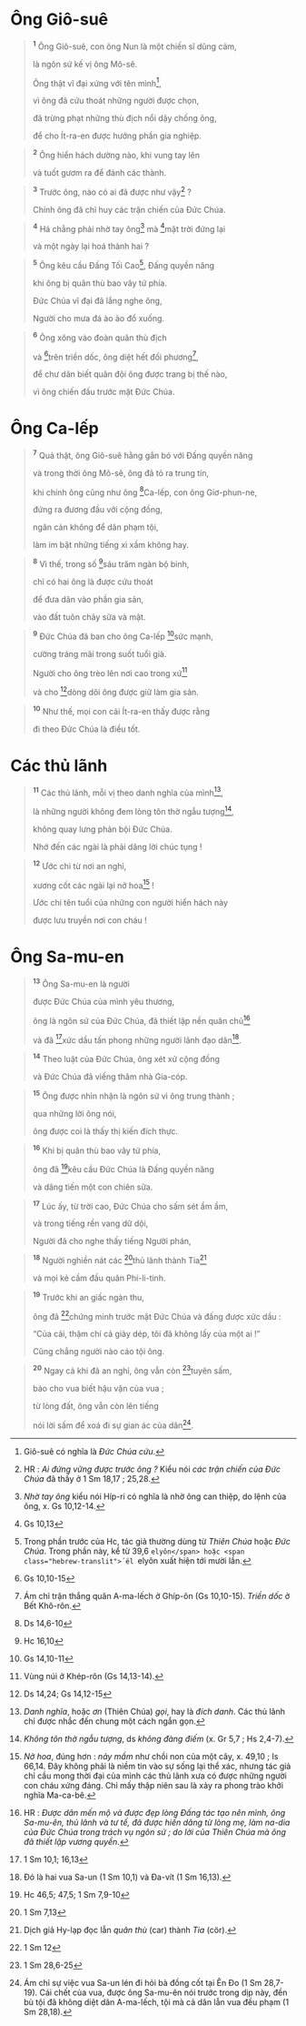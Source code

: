 # Ông Giô-suê

> <sup><b>1</b></sup> Ông Giô-suê, con ông Nun là một chiến sĩ dũng cảm,
> 
> là ngôn sứ kế vị ông Mô-sê.
> 
> Ông thật vĩ đại xứng với tên mình[^1],
> 
> vì ông đã cứu thoát những người được chọn,
> 
> đã trừng phạt những thù địch nổi dậy chống ông,
> 
> để cho Ít-ra-en được hưởng phần gia nghiệp.
>


> <sup><b>2</b></sup> Ông hiển hách dường nào, khi vung tay lên
> 
> và tuốt gươm ra để đánh các thành.
>


> <sup><b>3</b></sup> Trước ông, nào có ai đã được như vậy[^2] ?
> 
> Chính ông đã chỉ huy các trận chiến của Đức Chúa.
>


> <sup><b>4</b></sup> Há chẳng phải nhờ tay ông[^3] mà [^1*]mặt trời đứng lại
> 
> và một ngày lại hoá thành hai ?
>


> <sup><b>5</b></sup> Ông kêu cầu Đấng Tối Cao[^4], Đấng quyền năng
> 
> khi ông bị quân thù bao vây tứ phía.
> 
> Đức Chúa vĩ đại đã lắng nghe ông,
> 
> Người cho mưa đá ào ào đổ xuống.
>


> <sup><b>6</b></sup> Ông xông vào đoàn quân thù địch
> 
> và [^2*]trên triền dốc, ông diệt hết đối phương[^5],
> 
> để chư dân biết quân đội ông được trang bị thế nào,
> 
> vì ông chiến đấu trước mặt Đức Chúa.
>

# Ông Ca-lếp

> <sup><b>7</b></sup> Quả thật, ông Giô-suê hằng gắn bó với Đấng quyền năng
> 
> và trong thời ông Mô-sê, ông đã tỏ ra trung tín,
> 
> khi chính ông cũng như ông [^3*]Ca-lếp, con ông Giơ-phun-ne,
> 
> đứng ra đương đầu với cộng đồng,
> 
> ngăn cản không để dân phạm tội,
> 
> làm im bặt những tiếng xì xầm không hay.
>


> <sup><b>8</b></sup> Vì thế, trong số [^4*]sáu trăm ngàn bộ binh,
> 
> chỉ có hai ông là được cứu thoát
> 
> để đưa dân vào phần gia sản,
> 
> vào đất tuôn chảy sữa và mật.
>


> <sup><b>9</b></sup> Đức Chúa đã ban cho ông Ca-lếp [^5*]sức mạnh,
> 
> cường tráng mãi trong suốt tuổi già.
> 
> Người cho ông trèo lên nơi cao trong xứ[^6]
> 
> và cho [^6*]dòng dõi ông được giữ làm gia sản.
>


> <sup><b>10</b></sup> Như thế, mọi con cái Ít-ra-en thấy được rằng
> 
> đi theo Đức Chúa là điều tốt.
>

# Các thủ lãnh

> <sup><b>11</b></sup> Các thủ lãnh, mỗi vị theo danh nghĩa của mình[^7],
> 
> là những người không đem lòng tôn thờ ngẫu tượng[^8],
> 
> không quay lưng phản bội Đức Chúa.
> 
> Nhớ đến các ngài là phải dâng lời chúc tụng !
>


> <sup><b>12</b></sup> Ước chi từ nơi an nghỉ,
> 
> xương cốt các ngài lại nở hoa[^9] !
> 
> Ước chi tên tuổi của những con người hiển hách này
> 
> được lưu truyền nơi con cháu !
>

# Ông Sa-mu-en

> <sup><b>13</b></sup> Ông Sa-mu-en là người
> 
> được Đức Chúa của mình yêu thương,
> 
> ông là ngôn sứ của Đức Chúa, đã thiết lập nền quân chủ[^10]
> 
> và đã [^7*]xức dầu tấn phong những người lãnh đạo dân[^11].
>


> <sup><b>14</b></sup> Theo luật của Đức Chúa, ông xét xử cộng đồng
> 
> và Đức Chúa đã viếng thăm nhà Gia-cóp.
>


> <sup><b>15</b></sup> Ông được nhìn nhận là ngôn sứ vì ông trung thành ;
> 
> qua những lời ông nói,
> 
> ông được coi là thấy thị kiến đích thực.
>


> <sup><b>16</b></sup> Khi bị quân thù bao vây tứ phía,
> 
> ông đã [^8*]kêu cầu Đức Chúa là Đấng quyền năng
> 
> và dâng tiến một con chiên sữa.
>


> <sup><b>17</b></sup> Lúc ấy, từ trời cao, Đức Chúa cho sấm sét ầm ầm,
> 
> và trong tiếng rền vang dữ dội,
> 
> Người đã cho nghe thấy tiếng Người phán,
>


> <sup><b>18</b></sup> Người nghiền nát các [^9*]thủ lãnh thành Tia[^12]
> 
> và mọi kẻ cầm đầu quân Phi-li-tinh.
>


> <sup><b>19</b></sup> Trước khi an giấc ngàn thu,
> 
> ông đã [^10*]chứng minh trước mặt Đức Chúa và đấng được xức dầu :
> 
> “Của cải, thậm chí cả giày dép, tôi đã không lấy của một ai !”
> 
> Cũng chẳng người nào cáo tội ông.
>


> <sup><b>20</b></sup> Ngay cả khi đã an nghỉ, ông vẫn còn [^11*]tuyên sấm,
> 
> báo cho vua biết hậu vận của vua ;
> 
> từ lòng đất, ông vẫn còn lên tiếng
> 
> nói lời sấm để xoá đi sự gian ác của dân[^13].
>

[^1]: Giô-suê có nghĩa là <i>Đức Chúa cứu</i>.
[^2]: HR : <i>Ai đứng vững được trước ông ?</i> Kiểu nói <i>các trận chiến của Đức Chúa</i> đã thấy ở 1 Sm 18,17 ; 25,28.
[^3]: <i>Nhờ tay ông</i> kiểu nói Híp-ri có nghĩa là nhờ ông can thiệp, do lệnh của ông, x. Gs 10,12-14.
[^4]: Trong phần trước của Hc, tác giả thường dùng từ <i>Thiên Chúa</i> hoặc <i>Đức Chúa</i>. Trong phần này, kể từ 39,6 <span class="hebrew-translit">`elyôn</span> hoặc <span class="hebrew-translit">´ël `elyôn</span> xuất hiện tới mười lần.
[^5]: Ám chỉ trận thắng quân A-ma-lếch ở Ghíp-ôn (Gs 10,10-15). <i>Triền dốc</i> ở Bết Khô-rôn.
[^6]: Vùng núi ở Khép-rôn (Gs 14,13-14).
[^7]: <i>Danh nghĩa</i>, hoặc <i>ơn</i> (Thiên Chúa) <i>gọi</i>, hay là <i>đích danh</i>. Các thủ lãnh chỉ được nhắc đến chung một cách ngắn gọn.
[^8]: <i>Không tôn thờ ngẫu tượng</i>, ds <i>không đàng điếm</i> (x. Gr 5,7 ; Hs 2,4-7).
[^9]: <i>Nở hoa</i>, đúng hơn : <i>nảy mầm</i> như chồi non của một cây, x. 49,10 ; Is 66,14. Đây không phải là niềm tin vào sự sống lại thể xác, nhưng tác giả chỉ cầu mong thời đại của mình các thủ lãnh xưa có được những người con cháu xứng đáng. Chỉ mấy thập niên sau là xảy ra phong trào khởi nghĩa Ma-ca-bê.
[^10]: HR : <i>Được dân mến mộ và được đẹp lòng Đấng tác tạo nên mình, ông Sa-mu-ên, thủ lãnh và tư tế, đã được hiến dâng từ lòng mẹ, làm na-dia của Đức Chúa trong trách vụ ngôn sứ ; do lời của Thiên Chúa mà ông đã thiết lập vương quyền</i>.
[^11]: Đó là hai vua Sa-un (1 Sm 10,1) và Đa-vít (1 Sm 16,13).
[^12]: Dịch giả Hy-lạp đọc lẫn <i>quân thù</i> (<span class="hebrew-translit">car</span>) thành <i>Tia</i> (<span class="hebrew-translit">cör</span>).
[^13]: Ám chỉ sự việc vua Sa-un lén đi hỏi bà đồng cốt tại Ên Đo (1 Sm 28,7-19). Cái chết của vua, được ông Sa-mu-ên nói trước trong dịp này, đền bù tội đã không diệt dân A-ma-lếch, tội mà cả dân lẫn vua đều phạm (1 Sm 28,18).
[^1*]: Gs 10,13
[^2*]: Gs 10,10-15
[^3*]: Ds 14,6-10
[^4*]: Hc 16,10
[^5*]: Gs 14,10-11
[^6*]: Ds 14,24; Gs 14,12-15
[^7*]: 1 Sm 10,1; 16,13
[^8*]: Hc 46,5; 47,5; 1 Sm 7,9-10
[^9*]: 1 Sm 7,13
[^10*]: 1 Sm 12
[^11*]: 1 Sm 28,6-25
